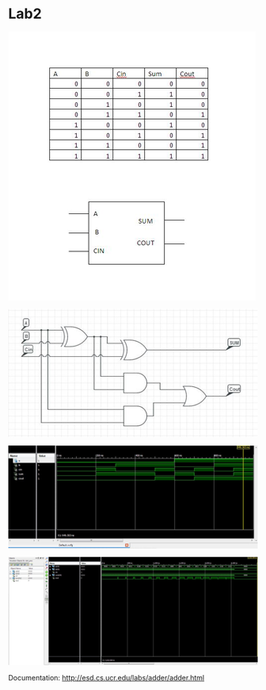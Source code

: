 Lab2
====
![alt text][logo1]

[logo1]: /truthtable.JPG


![alt text][logo2]

[logo2]: /Schematic.JPG

![alt text][logo3]

[logo3]: /Full_Adder_Sim.JPG

![alt text][logo4]

[logo4]: /4bit_adder_sim.JPG

Documentation:
http://esd.cs.ucr.edu/labs/adder/adder.html

